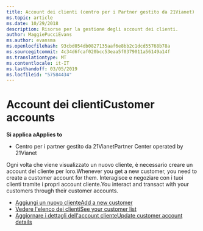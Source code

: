 ```yaml
---
title: Account dei clienti (centro per i Partner gestito da 21Vianet)
ms.topic: article
ms.date: 10/29/2018
description: Risorse per la gestione degli account dei clienti.
author: MaggiePucciEvans
ms.author: evansma
ms.openlocfilehash: 93cbd054db0827135aaf6e8bb2c1dcd55768b78a
ms.sourcegitcommit: 4c34d6fcaf020bcc53eaa5f0379011a56149a14f
ms.translationtype: MT
ms.contentlocale: it-IT
ms.lasthandoff: 03/05/2019
ms.locfileid: "57584434"
---
```

# <a name="customer-accounts"></a><span data-ttu-id="99f67-103">Account dei clienti</span><span class="sxs-lookup"><span data-stu-id="99f67-103">Customer accounts</span></span>

<span data-ttu-id="99f67-104">**Si applica a**</span><span class="sxs-lookup"><span data-stu-id="99f67-104">**Applies to**</span></span>

-   <span data-ttu-id="99f67-105">Centro per i partner gestito da 21Vianet</span><span class="sxs-lookup"><span data-stu-id="99f67-105">Partner Center operated by 21Vianet</span></span>

<span data-ttu-id="99f67-106">Ogni volta che viene visualizzato un nuovo cliente, è necessario creare un account del cliente per loro.</span><span class="sxs-lookup"><span data-stu-id="99f67-106">Whenever you get a new customer, you need to create a customer account for them.</span></span> <span data-ttu-id="99f67-107">Interagisce e negoziare con i tuoi clienti tramite i propri account cliente.</span><span class="sxs-lookup"><span data-stu-id="99f67-107">You interact and transact with your customers through their customer accounts.</span></span> 

-   [<span data-ttu-id="99f67-108">Aggiungi un nuovo cliente</span><span class="sxs-lookup"><span data-stu-id="99f67-108">Add a new customer</span></span>](add-a-new-customer.md)
-   [<span data-ttu-id="99f67-109">Vedere l'elenco dei clienti</span><span class="sxs-lookup"><span data-stu-id="99f67-109">See your customer list</span></span>](see-your-customer-list.md)
-   [<span data-ttu-id="99f67-110">Aggiornare i dettagli dell'account cliente</span><span class="sxs-lookup"><span data-stu-id="99f67-110">Update customer account details</span></span>](update-customer-account-info.md)

 

 




